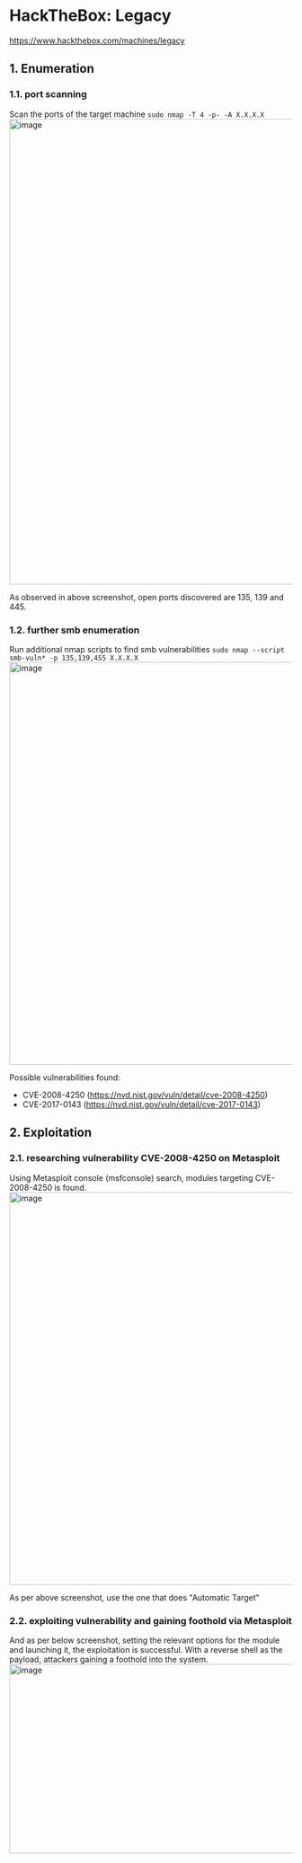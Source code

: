 # HackTheBox: Legacy
https://www.hackthebox.com/machines/legacy

## 1. Enumeration

### 1.1. port scanning
Scan the ports of the target machine
```sudo nmap -T 4 -p- -A X.X.X.X ```
<img width="861" height="829" alt="image" src="https://github.com/user-attachments/assets/11eda684-e209-436d-ae32-18498e0bd8a1" />


As observed in above screenshot, open ports discovered are 135, 139 and 445.

### 1.2. further smb enumeration
Run additional nmap scripts to find smb vulnerabilities
```sudo nmap --script smb-vuln* -p 135,139,455 X.X.X.X ```
<img width="859" height="717" alt="image" src="https://github.com/user-attachments/assets/247b4820-67bc-445c-8565-76b6bf858496" />

Possible vulnerabilities found:
- CVE-2008-4250 (https://nvd.nist.gov/vuln/detail/cve-2008-4250)
- CVE-2017-0143 (https://nvd.nist.gov/vuln/detail/cve-2017-0143)

## 2. Exploitation

### 2.1. researching vulnerability CVE-2008-4250 on Metasploit
Using Metasploit console (msfconsole) search, modules targeting CVE-2008-4250 is found.
<img width="1374" height="699" alt="image" src="https://github.com/user-attachments/assets/4cbceb40-f83c-4cb8-92b2-f8f07a9189de" />

As per above screenshot, use the one that does "Automatic Target"

### 2.2. exploiting vulnerability and gaining foothold via Metasploit

And as per below screenshot, setting the relevant options for the module and launching it, the exploitation is successful.
With a reverse shell as the payload, attackers gaining a foothold into the system.
<img width="861" height="337" alt="image" src="https://github.com/user-attachments/assets/29e6466f-081d-4bf1-92d1-69266078acdb" />
